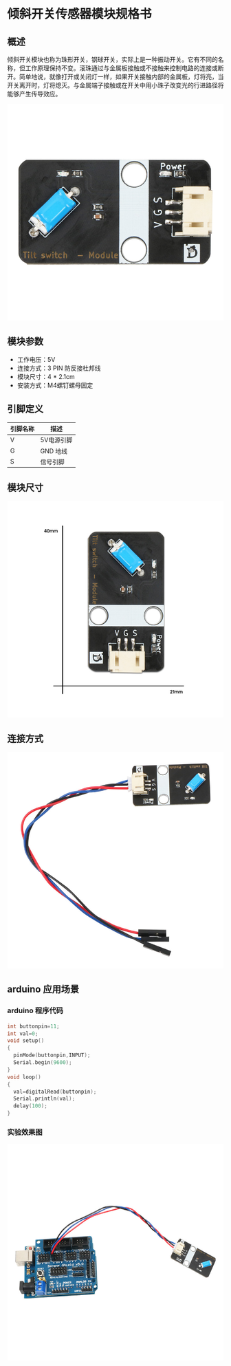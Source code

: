 # 倾斜开关传感器模块规格书



## 概述

​         倾斜开关模块也称为珠形开关，钢球开关，实际上是一种振动开关。它有不同的名称，但工作原理保持不变。滚珠通过与金属板接触或不接触来控制电路的连接或断开。简单地说，就像打开或关闭灯一样，如果开关接触内部的金属板，灯将亮，当开关离开时，灯将熄灭。与金属端子接触或在开关中用小珠子改变光的行进路径将能够产生传导效应。  

![07](倾斜传感器模块图片\07.jpg)

## 模块参数

* 工作电压：5V
* 连接方式：3 PIN 防反接杜邦线
* 模块尺寸：4 * 2.1cm
* 安装方式：M4螺钉螺母固定

## 引脚定义

| 引脚名称| 描述 |
|---- |----|
| V | 5V电源引脚 |
| G | GND 地线 |
| S | 信号引脚 |

## 模块尺寸

![05](倾斜传感器模块图片\05.jpg)

## 连接方式

![02](倾斜传感器模块图片\02.jpg)


##  arduino 应用场景

### arduino  程序代码

```c++
int buttonpin=11;  
int val=0;
void setup() 
{  
  pinMode(buttonpin,INPUT);
  Serial.begin(9600);
}  
void loop() 
{  
  val=digitalRead(buttonpin);
  Serial.println(val);
  delay(100);
}
```

### 实验效果图

![01](倾斜传感器模块图片\01.jpg)